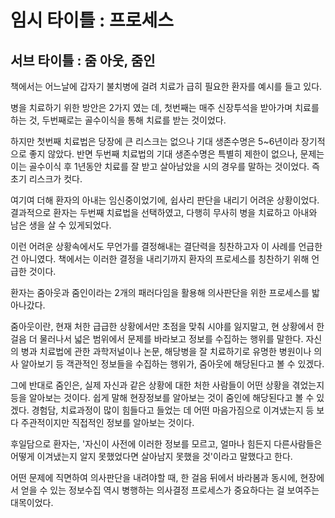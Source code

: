 # 임시 타이틀 : 프로세스

## 서브 타이틀 : 줌 아웃, 줌인

책에서는 어느날에 갑자기 불치병에 걸려 치료가 급히 필요한 환자를 예시를 들고 있다.

병을 치료하기 위한 방안은 2가지 였는 데,
첫번째는 매주 신장투석을 받아가며 치료를 하는 것,
두번째로는 골수이식을 통해 치료를 받는 것이었다.

하지만 첫번째 치료법은 당장에 큰 리스크는 없으나 기대 생존수명은 5~6년이라 장기적으로 좋지 않았다.
반면 두번째 치료법의 기대 생존수명은 특별히 제한이 없으나, 문제는 이는 골수이식 후 1년동안 치료를 잘 받고 살아남았을 시의 경우를 말하는 것이었다. 즉 초기 리스크가 컷다.

여기여 더해 환자의 아내는 임신중이었기에, 쉽사리 판단을 내리기 어려운 상황이었다.
결과적으로 환자는 두번째 치료법을 선택하였고, 다행히 무사히 병을 치료하고 아내와 남은 생을 살 수 있게되었다.

이런 어려운 상황속에서도 무언가를 결정해내는 결단력을 칭찬하고자 이 사례를 언급한 건 아니였다.
책에서는 이러한 결정을 내리기까지 환자의 프로세스를 칭찬하기 위해 언급한 것이다.

환자는 줌아웃과 줌인이라는 2개의 패러다임을 활용해 의사판단을 위한 프로세스를 밟아나갔다.

줌아웃이란, 현재 처한 급급한 상황에서만 초점을 맞춰 시야를 잃지말고, 현 상황에서 한걸음 더 물러나서 넓은 범위에서 문제를 바라보고 정보를 수집하는 행위를 말한다.
자신의 병과 치료법에 관한 과학저널이나 논문, 해당병을 잘 치료하기로 유명한 병원이나 의사 알아보기 등 객관적인 정보들을 수집하는 행위가, 줌아웃에 해당된다고 볼 수 있겠다.

그에 반대로 줌인은, 실제 자신과 같은 상황에 대한 처한 사람들이 어떤 상황을 겪었는지 등을 알아보는 것이다. 쉽게 말해 현장정보를 알아보는 것이 줌인에 해당된다고 볼 수 있겠다. 경험담, 치료과정이 많이 힘들다고 들었는 데 어떤 마음가짐으로 이겨냈는지 등 보다 주관적이지만 직접적인 정보를 알아보는 것이다.

후일담으로 환자는, '자신이 사전에 이러한 정보를 모르고, 얼마나 힘든지 다른사람들은 어떻게 이겨냈는지 알지 못했었다면 살아남지 못했을 것'이라고 말했다고 한다.

어떤 문제에 직면하여 의사판단을 내려야할 때, 한 걸음 뒤에서 바라봄과 동시에, 현장에서 얻을 수 있는 정보수집 역시 병행하는 의사결정 프로세스가 중요하다는 걸 보여주는 대목이었다.
